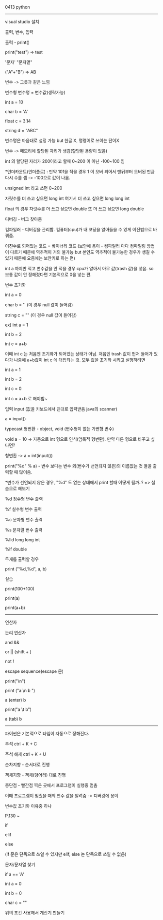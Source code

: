 0413 python

----------------------------------------------

visual studio 설치



출력, 변수, 입력



출력 - print()

print("test") => test

'문자' "문자열"

("A"+"B") => AB



변수 -> 그릇과 같은 느낌

변수형 변수명 = 변수값(생략가능)

int a = 10

char b = 'A'

float c = 3.14

string d = "ABC"

변수명은 마음대로 설정 가능 but 한글 X, 명령어로 쓰이는 단어X



변수 -> 메모리에 할당된 자리가 생김(할당된 용량이 있음)

int 의 할당된 자리가 200이라고 할때 0~200 이 아닌 -100~100 임

*언더카운트(언더플로) : 만약 101을 적을 경우 1 이 오버 되어서 맨뒤부터 오버된 만큼 다시 수를 셈 -> -100으로 값이 나옴.

unsigned  int 라고 쓰면 0~200

자릿수를 더 쓰고 싶으면 long int 여기서 더 쓰고 싶으면 long long int

float 의 경우 자릿수를 더 쓰고 싶으면 double 또 더 쓰고 싶으면 long double



디버깅 - 버그 찾아줌

컴파일러 - 디버깅을 관리함. 컴퓨터(cpu)가 내 코딩을 알아들을 수 있게 이진법으로 바꿔줌.

이진수로 되어있는 코드 = 바이너리 코드 (보안에 용이 - 컴파일러 마다 컴파일링 방법이 다르기 때문에 역추적이 거의 불가능 but 본인도 역추적이 불가능한 경우가 생길 수 있기 때문에 요즘에는 보안키로 하는 편) 



int a 까지만 적고 변수값을 안 적을 경우 cpu가 알아서 아무 값(trash 값)을 넣음. so 보통 값이 안 정해졌다면 기본적으로 0을 넣는 편. 

변수 초기화

int a = 0

char b = ''  (이 경우 null 값이 들어감)

string c = ""  (이 경우 null 값이 들어감)

ex) int a = 1

int b = 2 

int c = a+b

이때 int c 는 처음엔 초기화가 되어있는 상태가 아님. 처음엔 trash 값이 먼저 들어가 있다가 나중에 a+b값이 int c 에 대입되는 것. 모두 값을 초기화 시키고 실행하려면

int a = 1

int b = 2

int c = 0

int c = a+b 로 해야함~



입력 input (값을 키보드에서 친대로 입력받음 java의 scanner)

a = input()

typecast 형변환 - object, void (변수형이 없는 가변형 변수)

void a = 10  -> 자동으로 int 형으로 인식(암묵적 형변환). 만약 다른 형으로 바꾸고 싶다면?

형변환 -> a = int(input())



print("%d" % a) - 변수 보다는 변수 외(변수가 선언되지 않은)의 이름없는 것 들을 출력할 때 많이씀.

*변수가 선언되지 않은 경우, "%d" 도 없는 상태에서 print 할때 어떻게 될까..? => 실습으로 해보기

%d 정수형 변수 출력

%f 실수형 변수 출력

%c 문자형 변수 출력

%s 문자열 변수 출력

%lld long long int 

%lf double



두개를 출력할 경우

print ("%d,%d", a, b)



실습 

print(100+100)

print(a)

print(a+b)



--------------------------------------------------------

 

연산자

논리 연산자 

and &&

or || (shift + )

not !



escape sequence(escape 문)

print("\n")

print ("a \n b ")

a (enter) b

print("a \t b")

a (tab) b



----------------------------------



파이썬은 기본적으로 타입이 자동으로 정해진다. 



주석 ctrl + K + C

주석 해제 ctrl  + K + U



순차지향 - 순서대로 진행

객체지향 - 객체(덩어리) 대로 진행



종단점 - 빨간점 찍은 곳에서 프로그램이 실행중 멈춤

이때 프로그램이 멈췄을 때의 변수 값을 알려줌 -> 디버깅에 용이

변수값 초기화 이유중 하나



P.130 ~

if

elif 

else

(if 문은 단독으로 쓰일 수 있지만 elif, else 는 단독으로 쓰일 수 없음)



문자/문자열 찾기

if a == 'A'

int a = 0

int b = 0

char c = ""

위의 조건 사용해서 계산기 만들기





